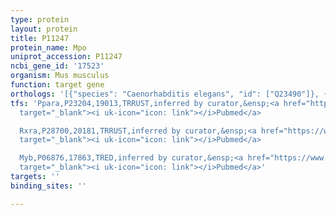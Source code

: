 ```yaml
---
type: protein
layout: protein
title: P11247
protein_name: Mpo
uniprot_accession: P11247
ncbi_gene_id: '17523'
organism: Mus musculus
function: target gene
orthologs: '[{"species": "Caenorhabditis elegans", "id": ["Q23490"]}, {"species": "Homo sapiens", "id": ["<a href=\"/protein/p05164\">P05164</a>"]}, {"species": "Rattus norvegicus", "id": ["A0A0G2K1A2"]}]'
tfs: 'Ppara,P23204,19013,TRRUST,inferred by curator,&ensp;<a href="https://www.ncbi.nlm.nih.gov/pubmed/?term=16956579%5Buid%5D+OR+29087512%5Buid%5D"
  target="_blank"><i uk-icon="icon: link"></i>Pubmed</a>

  Rxra,P28700,20181,TRRUST,inferred by curator,&ensp;<a href="https://www.ncbi.nlm.nih.gov/pubmed/?term=16956579%5Buid%5D+OR+29087512%5Buid%5D"
  target="_blank"><i uk-icon="icon: link"></i>Pubmed</a>

  Myb,P06876,17863,TRED,inferred by curator,&ensp;<a href="https://www.ncbi.nlm.nih.gov/pubmed/?term=17202159%5Buid%5D"
  target="_blank"><i uk-icon="icon: link"></i>Pubmed</a>'
targets: ''
binding_sites: ''

---
```

